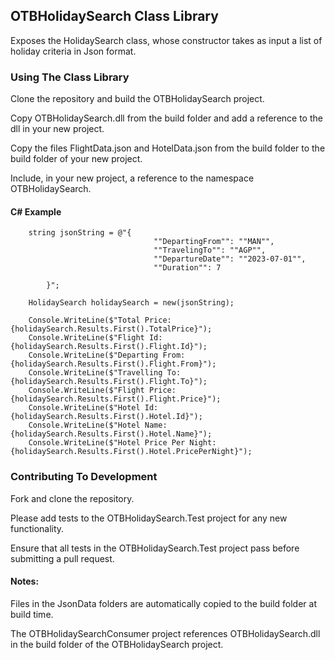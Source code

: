 ## OTBHolidaySearch Class Library

Exposes the HolidaySearch class, whose constructor takes as input a list of holiday criteria in Json format.

### Using The Class Library

Clone the repository and build the OTBHolidaySearch project.

Copy OTBHolidaySearch.dll from the build folder and add a reference to the dll in your new project.

Copy the files FlightData.json and HotelData.json from the build folder to the build folder of your new project.

Include, in your new project, a reference to the namespace OTBHolidaySearch.

#### C# Example



        string jsonString = @"{
                                    ""DepartingFrom"": ""MAN"",
                                    ""TravelingTo"": ""AGP"",
                                    ""DepartureDate"": ""2023-07-01"",
                                    ""Duration"": 7
                                    
            }";

        HolidaySearch holidaySearch = new(jsonString);

        Console.WriteLine($"Total Price: {holidaySearch.Results.First().TotalPrice}");
        Console.WriteLine($"Flight Id: {holidaySearch.Results.First().Flight.Id}");
        Console.WriteLine($"Departing From: {holidaySearch.Results.First().Flight.From}");
        Console.WriteLine($"Travelling To: {holidaySearch.Results.First().Flight.To}");
        Console.WriteLine($"Flight Price: {holidaySearch.Results.First().Flight.Price}");
        Console.WriteLine($"Hotel Id: {holidaySearch.Results.First().Hotel.Id}");
        Console.WriteLine($"Hotel Name: {holidaySearch.Results.First().Hotel.Name}");
        Console.WriteLine($"Hotel Price Per Night: {holidaySearch.Results.First().Hotel.PricePerNight}");
    
 ### Contributing To Development
 
 Fork and clone the repository.
 
 
 
 Please add tests to the OTBHolidaySearch.Test project for any new functionality.
 
 Ensure that all tests in the OTBHolidaySearch.Test project pass before submitting a pull request.
 
 #### Notes: 
 
 Files in the JsonData folders are automatically copied to the build folder at build time.
 
 The OTBHolidaySearchConsumer project references OTBHolidaySearch.dll in the build folder of the OTBHolidaySearch project.
 
    


 


